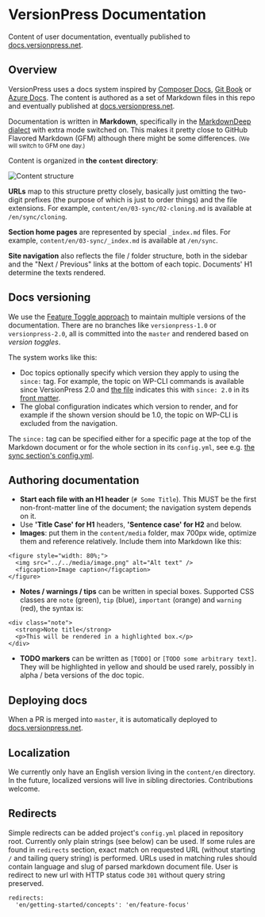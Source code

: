 # VersionPress Documentation

Content of user documentation, eventually published to [docs.versionpress.net](http://docs.versionpress.net/en).


## Overview

VersionPress uses a docs system inspired by [Composer Docs](https://github.com/composer/composer/tree/master/doc), [Git Book](https://github.com/progit/progit) or [Azure Docs](https://github.com/Azure/azure-content/). The content is authored as a set of Markdown files in this repo and eventually published at [docs.versionpress.net](http://docs.versionpress.net/en).

Documentation is written in **Markdown**, specifically in the [MarkdownDeep dialect](http://www.toptensoftware.com/markdowndeep/) with extra mode switched on. This makes it pretty close to GitHub Flavored Markdown (GFM) although there might be some differences. <small>(We will switch to GFM one day.)</small>

Content is organized in **the `content` directory**:

![Content structure](https://cloud.githubusercontent.com/assets/101152/14105777/ee4fc5da-f5ad-11e5-86b1-ec73ac35419e.png)

**URLs** map to this structure pretty closely, basically just omitting the two-digit prefixes (the purpose of which is just to order things) and the file extensions. For example, `content/en/03-sync/02-cloning.md` is available at `/en/sync/cloning`.

**Section home pages** are represented by special `_index.md` files. For example, `content/en/03-sync/_index.md` is available at `/en/sync`.

**Site navigation** also reflects the file / folder structure, both in the sidebar and the "Next / Previous" links at the bottom of each topic. Documents' H1 determine the texts rendered.


## Docs versioning

We use the [Feature Toggle approach](http://martinfowler.com/bliki/FeatureToggle.html) to maintain multiple versions of the documentation. There are no branches like `versionpress-1.0` or `versionpress-2.0`, all is committed into the `master` and rendered based on *version toggles*.

The system works like this:

 - Doc topics optionally specify which version they apply to using the `since:` tag. For example, the topic on WP-CLI commands is available since VersionPress 2.0 and [the file](https://raw.githubusercontent.com/versionpress/docs/3ad7f2728b7134d2d7fd19b753b210d0c7b38871/content/en/02-feature-focus/10-wp-cli.md) indicates this with `since: 2.0` in its [front matter](http://jekyllrb.com/docs/frontmatter/).
 - The global configuration indicates which version to render, and for example if the shown version should be 1.0, the topic on WP-CLI is excluded from the navigation.

The `since:` tag can be specified either for a specific page at the top of the Markdown document or for the whole section in its `config.yml`, see e.g. [the sync section's config.yml](https://github.com/versionpress/docs/blob/9738af100e640a525c2ae0119bc3060f175b65a9/content/en/03-sync/config.yml).



## Authoring documentation

 - **Start each file with an H1 header** (`# Some Title`). This MUST be the first non-front-matter line of the document; the navigation system depends on it.
 - Use **'Title Case' for H1** headers, **'Sentence case' for H2** and below.
 - **Images**: put them in the `content/media` folder, max 700px wide, optimize them and reference relatively. Include them into Markdown like this:

```
<figure style="width: 80%;">
  <img src="../../media/image.png" alt="Alt text" />
  <figcaption>Image caption</figcaption>
</figure>
```

 - **Notes / warnings / tips** can be written in special boxes. Supported CSS classes are `note` (green), `tip` (blue), `important` (orange) and `warning` (red), the syntax is:

```
<div class="note">
  <strong>Note title</strong>
  <p>This will be rendered in a highlighted box.</p>
</div>
```

 - **TODO markers** can be written as `[TODO]` or `[TODO some arbitrary text]`. They will be highlighted in yellow and should be used rarely, possibly in alpha / beta versions of the doc topic.


## Deploying docs

When a PR is merged into `master`, it is automatically deployed to [docs.versionpress.net](http://docs.versionpress.net/en).


## Localization

We currently only have an English version living in the `content/en` directory. In the future, localized versions will live in sibling directories. Contributions welcome.

## Redirects

Simple redirects can be added project's `config.yml` placed in repository root. Currently only plain strings (see below) can be used. If some rules are found in `redirects` section, exact match on requested URL (without starting `/` and tailing query string) is performed. URLs used in matching rules should contain language and slug of parsed markdown document file. User is redirect to new url with HTTP status code `301` without query string preserved.

```
redirects:
  'en/getting-started/concepts': 'en/feature-focus'
```
